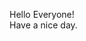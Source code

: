 <!DOCTYPE html>
<html>
  <body>
    <p> Hello Everyone!<br/>
      Have a nice day.</p>
  </body>
</html>
